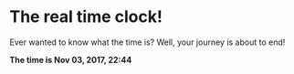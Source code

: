 # The real time clock!

Ever wanted to know what the time is? Well, your journey is about to end!

**The time is Nov 03, 2017, 22:44**